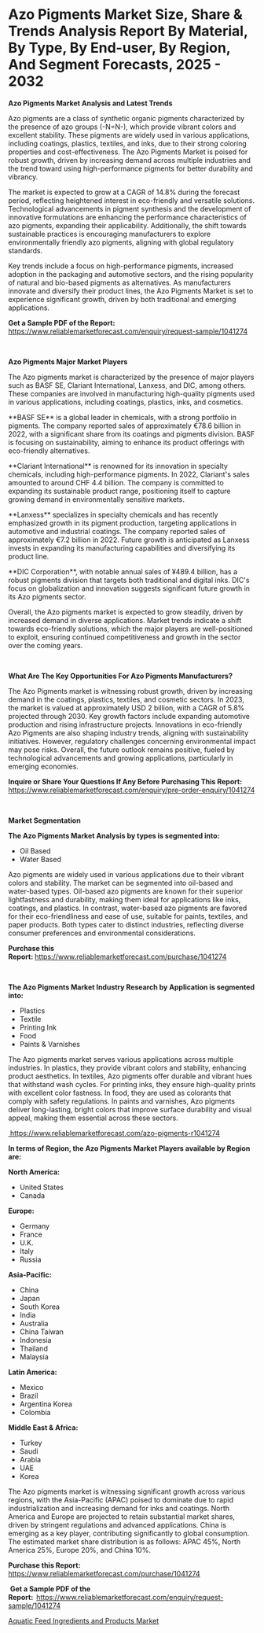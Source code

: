 <p><h1>Azo Pigments Market Size, Share & Trends Analysis Report By Material, By Type, By End-user, By Region, And Segment Forecasts, 2025 - 2032</h1></p><p><strong>Azo Pigments Market Analysis and Latest Trends</strong></p>
<p><p>Azo pigments are a class of synthetic organic pigments characterized by the presence of azo groups (-N=N-), which provide vibrant colors and excellent stability. These pigments are widely used in various applications, including coatings, plastics, textiles, and inks, due to their strong coloring properties and cost-effectiveness. The Azo Pigments Market is poised for robust growth, driven by increasing demand across multiple industries and the trend toward using high-performance pigments for better durability and vibrancy.</p><p>The market is expected to grow at a CAGR of 14.8% during the forecast period, reflecting heightened interest in eco-friendly and versatile solutions. Technological advancements in pigment synthesis and the development of innovative formulations are enhancing the performance characteristics of azo pigments, expanding their applicability. Additionally, the shift towards sustainable practices is encouraging manufacturers to explore environmentally friendly azo pigments, aligning with global regulatory standards.</p><p>Key trends include a focus on high-performance pigments, increased adoption in the packaging and automotive sectors, and the rising popularity of natural and bio-based pigments as alternatives. As manufacturers innovate and diversify their product lines, the Azo Pigments Market is set to experience significant growth, driven by both traditional and emerging applications.</p></p>
<p><strong>Get a Sample PDF of the Report:&nbsp;</strong> <a href="https://www.reliablemarketforecast.com/enquiry/request-sample/1041274?utm_campaign=2781&utm_medium=2&utm_source=Github&utm_content=ia&utm_term=01042025&utm_id=azo-pigments">https://www.reliablemarketforecast.com/enquiry/request-sample/1041274</a></p>
<p>&nbsp;</p>
<p><strong>Azo Pigments Major Market Players</strong></p>
<p><p>The Azo pigments market is characterized by the presence of major players such as BASF SE, Clariant International, Lanxess, and DIC, among others. These companies are involved in manufacturing high-quality pigments used in various applications, including coatings, plastics, inks, and cosmetics.</p><p>**BASF SE** is a global leader in chemicals, with a strong portfolio in pigments. The company reported sales of approximately €78.6 billion in 2022, with a significant share from its coatings and pigments division. BASF is focusing on sustainability, aiming to enhance its product offerings with eco-friendly alternatives.</p><p>**Clariant International** is renowned for its innovation in specialty chemicals, including high-performance pigments. In 2022, Clariant's sales amounted to around CHF 4.4 billion. The company is committed to expanding its sustainable product range, positioning itself to capture growing demand in environmentally sensitive markets.</p><p>**Lanxess** specializes in specialty chemicals and has recently emphasized growth in its pigment production, targeting applications in automotive and industrial coatings. The company reported sales of approximately €7.2 billion in 2022. Future growth is anticipated as Lanxess invests in expanding its manufacturing capabilities and diversifying its product line.</p><p>**DIC Corporation**, with notable annual sales of ¥489.4 billion, has a robust pigments division that targets both traditional and digital inks. DIC's focus on globalization and innovation suggests significant future growth in its Azo pigments sector.</p><p>Overall, the Azo pigments market is expected to grow steadily, driven by increased demand in diverse applications. Market trends indicate a shift towards eco-friendly solutions, which the major players are well-positioned to exploit, ensuring continued competitiveness and growth in the sector over the coming years.</p></p>
<p>&nbsp;</p>
<p><strong>What Are The Key Opportunities For Azo Pigments Manufacturers?</strong></p>
<p><p>The Azo Pigments market is witnessing robust growth, driven by increasing demand in the coatings, plastics, textiles, and cosmetic sectors. In 2023, the market is valued at approximately USD 2 billion, with a CAGR of 5.8% projected through 2030. Key growth factors include expanding automotive production and rising infrastructure projects. Innovations in eco-friendly Azo Pigments are also shaping industry trends, aligning with sustainability initiatives. However, regulatory challenges concerning environmental impact may pose risks. Overall, the future outlook remains positive, fueled by technological advancements and growing applications, particularly in emerging economies.</p></p>
<p><strong>Inquire or Share Your Questions If Any Before Purchasing This Report:</strong> <a href="https://www.reliablemarketforecast.com/enquiry/pre-order-enquiry/1041274?utm_campaign=2781&utm_medium=2&utm_source=Github&utm_content=ia&utm_term=01042025&utm_id=azo-pigments">https://www.reliablemarketforecast.com/enquiry/pre-order-enquiry/1041274</a></p>
<p>&nbsp;</p>
<p><strong>Market Segmentation</strong></p>
<p><strong>The Azo Pigments Market Analysis by types is segmented into:</strong></p>
<p><ul><li>Oil Based</li><li>Water Based</li></ul></p>
<p><p>Azo pigments are widely used in various applications due to their vibrant colors and stability. The market can be segmented into oil-based and water-based types. Oil-based azo pigments are known for their superior lightfastness and durability, making them ideal for applications like inks, coatings, and plastics. In contrast, water-based azo pigments are favored for their eco-friendliness and ease of use, suitable for paints, textiles, and paper products. Both types cater to distinct industries, reflecting diverse consumer preferences and environmental considerations.</p></p>
<p><strong>Purchase this Report:&nbsp;</strong><a href="https://www.reliablemarketforecast.com/purchase/1041274?utm_campaign=2781&utm_medium=2&utm_source=Github&utm_content=ia&utm_term=01042025&utm_id=azo-pigments">https://www.reliablemarketforecast.com/purchase/1041274</a></p>
<p>&nbsp;</p>
<p><strong>The Azo Pigments Market Industry Research by Application is segmented into:</strong></p>
<p><ul><li>Plastics</li><li>Textile</li><li>Printing Ink</li><li>Food</li><li>Paints & Varnishes</li></ul></p>
<p><p>The Azo pigments market serves various applications across multiple industries. In plastics, they provide vibrant colors and stability, enhancing product aesthetics. In textiles, Azo pigments offer durable and vibrant hues that withstand wash cycles. For printing inks, they ensure high-quality prints with excellent color fastness. In food, they are used as colorants that comply with safety regulations. In paints and varnishes, Azo pigments deliver long-lasting, bright colors that improve surface durability and visual appeal, making them essential across these sectors.</p></p>
<p><a href="https://www.reliablemarketforecast.com/azo-pigments-r1041274?utm_campaign=2781&utm_medium=2&utm_source=Github&utm_content=ia&utm_term=01042025&utm_id=azo-pigments">&nbsp;https://www.reliablemarketforecast.com/azo-pigments-r1041274</a></p>
<p><strong>In terms of Region, the Azo Pigments Market Players available by Region are:</strong></p>
<p>
    <p> <strong> North America: </strong>
        <ul>
            <li>United States</li>
            <li>Canada</li>
        </ul>
        </p> 
    <p> <strong> Europe: </strong>
        <ul>
            <li>Germany</li>
            <li>France</li>
            <li>U.K.</li>
            <li>Italy</li>
            <li>Russia</li>
        </ul>
        </p> 
    <p> <strong> Asia-Pacific: </strong>
        <ul>
            <li>China</li>
            <li>Japan</li>
            <li>South Korea</li>
            <li>India</li>
            <li>Australia</li>
            <li>China Taiwan</li>
            <li>Indonesia</li>
            <li>Thailand</li>
            <li>Malaysia</li>
        </ul>
        </p> 
    <p> <strong> Latin America: </strong>
        <ul>
            <li>Mexico</li>
            <li>Brazil</li>
            <li>Argentina Korea</li>
            <li>Colombia</li>
        </ul>
        </p> 
    <p> <strong> Middle East & Africa: </strong>
        <ul>
            <li>Turkey</li>
            <li>Saudi</li>
            <li>Arabia</li>
            <li>UAE</li>
            <li>Korea</li>
        </ul>
    </p>
    </p>
<p><p>The Azo pigments market is witnessing significant growth across various regions, with the Asia-Pacific (APAC) poised to dominate due to rapid industrialization and increasing demand for inks and coatings. North America and Europe are projected to retain substantial market shares, driven by stringent regulations and advanced applications. China is emerging as a key player, contributing significantly to global consumption. The estimated market share distribution is as follows: APAC 45%, North America 25%, Europe 20%, and China 10%.</p></p>
<p><strong>Purchase this Report: </strong><a href="https://www.reliablemarketforecast.com/purchase/1041274?utm_campaign=2781&utm_medium=2&utm_source=Github&utm_content=ia&utm_term=01042025&utm_id=azo-pigments">https://www.reliablemarketforecast.com/purchase/1041274</a></p>
<p>&nbsp;<strong>Get a Sample PDF of the Report:&nbsp;&nbsp;</strong><a href="https://www.reliablemarketforecast.com/enquiry/request-sample/1041274?utm_campaign=2781&utm_medium=2&utm_source=Github&utm_content=ia&utm_term=01042025&utm_id=azo-pigments">https://www.reliablemarketforecast.com/enquiry/request-sample/1041274</a></p>
<p><strong></strong></p>
<p><p><a href="https://github.com/iroldilom/Market-Research-Report-List-1/blob/main/aquatic-feed-ingredients-and-products-market.md?utm_campaign=2781&utm_medium=2&utm_source=Github&utm_content=ia&utm_term=01042025&utm_id=azo-pigments">Aquatic Feed Ingredients and Products Market</a></p></p>